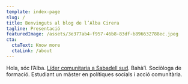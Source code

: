 ```yaml
---
template: index-page
slug: /
title: Benvinguts al blog de l’Alba Cirera
tagline: Presentació
featuredImage: /assets/3e377ab4-f957-46b8-83df-b896632788ec.jpeg
cta:
  ctaText: Know more
  ctaLink: /about
---
```

Hola, sóc l’Alba. [Líder comunitaria a Sabadell sud](https://liderscomunitaris.org/). Bahà’í. Sociòloga de formació. Estudiant un màster en polítiques socials i acció comunitària.